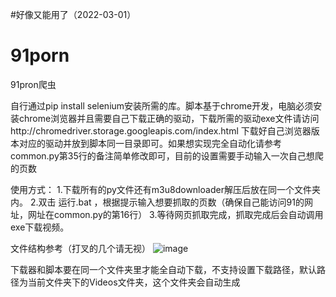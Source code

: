 #好像又能用了（2022-03-01）
# 91porn
91pron爬虫

自行通过pip install selenium安装所需的库。脚本基于chrome开发，电脑必须安装chrome浏览器并且需要自己下载正确的驱动，下载所需的驱动exe文件请访问http://chromedriver.storage.googleapis.com/index.html 下载好自己浏览器版本对应的驱动并放到脚本同一目录即可。如果想实现完全自动化请参考common.py第35行的备注简单修改即可，目前的设置需要手动输入一次自己想爬的页数




使用方式：
1.下载所有的py文件还有m3u8downloader解压后放在同一个文件夹内。
2.双击  运行.bat ，根据提示输入想要抓取的页数（确保自己能访问91的网址，网址在common.py的第16行）
3.等待网页抓取完成，抓取完成后会自动调用exe下载视频。




文件结构参考（打叉的几个请无视）
![image](https://user-images.githubusercontent.com/18001712/141744716-2e135d87-5636-44cc-8c9d-139d9b6c9447.png)

下载器和脚本要在同一个文件夹里才能全自动下载，不支持设置下载路径，默认路径为当前文件夹下的Videos文件夹，这个文件夹会自动生成
